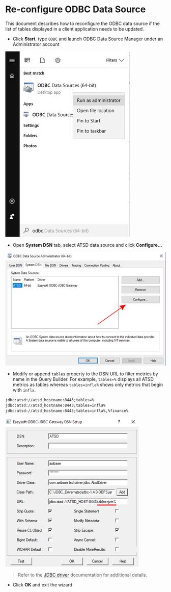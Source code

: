 # Re-configure ODBC Data Source

This document describes how to reconfigure the ODBC data source if the list of tables displayed in a client application needs to be updated.

* Click **Start**, type `ODBC` and launch ODBC Data Source Manager under an Administrator account

![](./images/table_config_1.png)

* Open **System DSN** tab, select ATSD data source and click **Configure...**

![](./images/table_config_2.png)

* Modify or append `tables` property to the DSN URL to filter metrics by name in the Query
  Builder. For example, `tables=%` displays all ATSD metrics as tables whereas `tables=infla%`
  shows only metrics that begin with `infla`.

```txt
jdbc:atsd://atsd_hostname:8443;tables=%
jdbc:atsd://atsd_hostname:8443;tables=infla%
jdbc:atsd://atsd_hostname:8443;tables=infla%,%finance%
```

![](./images/table_config.png)

> Refer to the [JDBC driver](https://github.com/axibase/atsd-jdbc#jdbc-connection-properties-supported-by-driver) documentation for additional details.

* Click **OK** and exit the wizard

